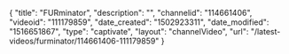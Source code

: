 {
    "title": "FURminator",
    "description": "",
    "channelid": "114661406",
    "videoid": "111179859",
    "date_created": "1502923311",
    "date_modified": "1516651867",
    "type": "captivate",
    "layout": "channelVideo",
    "url": "\/latest-videos\/furminator\/114661406-111179859"
}